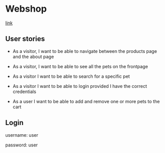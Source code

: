 # Webshop

[link](https://webshop-skola.herokuapp.com/)

## User stories

-   As a visitor, I want to be able to navigate between the products page and the about page

-   As a visitor, I want to be able to see all the pets on the frontpage

-   As a visitor I want to be able to search for a specific pet

-   As a visitor I want to be able to login provided I have the correct credentials
-   As a user I want to be able to add and remove one or more pets to the cart

## Login
username: user

password: user
